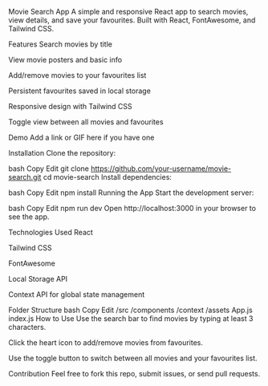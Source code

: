 Movie Search App
A simple and responsive React app to search movies, view details, and save your favourites. Built with React, FontAwesome, and Tailwind CSS.

Features
Search movies by title

View movie posters and basic info

Add/remove movies to your favourites list

Persistent favourites saved in local storage

Responsive design with Tailwind CSS

Toggle view between all movies and favourites

Demo
Add a link or GIF here if you have one

Installation
Clone the repository:

bash
Copy
Edit
git clone https://github.com/your-username/movie-search.git
cd movie-search
Install dependencies:

bash
Copy
Edit
npm install
Running the App
Start the development server:

bash
Copy
Edit
npm run dev
Open http://localhost:3000 in your browser to see the app.

Technologies Used
React

Tailwind CSS

FontAwesome

Local Storage API

Context API for global state management

Folder Structure
bash
Copy
Edit
/src
  /components
  /context
  /assets
  App.js
  index.js
How to Use
Use the search bar to find movies by typing at least 3 characters.

Click the heart icon to add/remove movies from favourites.

Use the toggle button to switch between all movies and your favourites list.

Contribution
Feel free to fork this repo, submit issues, or send pull requests.
